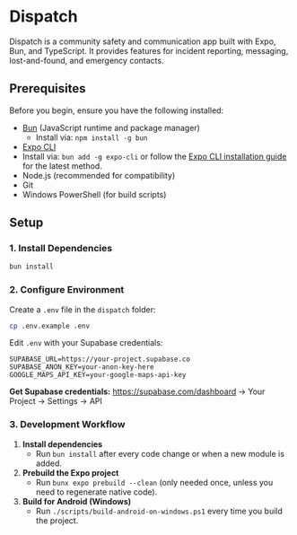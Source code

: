 # Dispatch

Dispatch is a community safety and communication app built with Expo, Bun, and TypeScript. It provides features for incident reporting, messaging, lost-and-found, and emergency contacts.

## Prerequisites

Before you begin, ensure you have the following installed:

- [Bun](https://bun.sh/) (JavaScript runtime and package manager)
  - Install via: `npm install -g bun`
- [Expo CLI](https://docs.expo.dev/get-started/installation/)
- Install via: `bun add -g expo-cli` or follow the [Expo CLI installation guide](https://docs.expo.dev/get-started/installation/) for the latest method.
- Node.js (recommended for compatibility)
- Git
- Windows PowerShell (for build scripts)

## Setup

### 1. Install Dependencies

```bash
bun install
```

### 2. Configure Environment

Create a `.env` file in the `dispatch` folder:

```bash
cp .env.example .env
```

Edit `.env` with your Supabase credentials:

```env
SUPABASE_URL=https://your-project.supabase.co
SUPABASE_ANON_KEY=your-anon-key-here
GOOGLE_MAPS_API_KEY=your-google-maps-api-key
```

**Get Supabase credentials:** https://supabase.com/dashboard → Your Project → Settings → API

### 3. Development Workflow

1. **Install dependencies**
   - Run `bun install` after every code change or when a new module is added.
2. **Prebuild the Expo project**
   - Run `bunx expo prebuild --clean` (only needed once, unless you need to regenerate native code).
3. **Build for Android (Windows)**
   - Run `./scripts/build-android-on-windows.ps1` every time you build the project.